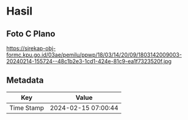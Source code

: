 # Hasil

## Foto C Plano

https://sirekap-obj-formc.kpu.go.id/03ae/pemilu/ppwp/18/03/14/20/09/1803142009003-20240214-155724--48c1b2e3-1cd1-424e-81c9-ea1f7323520f.jpg


## Metadata

| Key        | Value               |
| ---------- | ------------------- |
| Time Stamp | 2024-02-15 07:00:44 |



